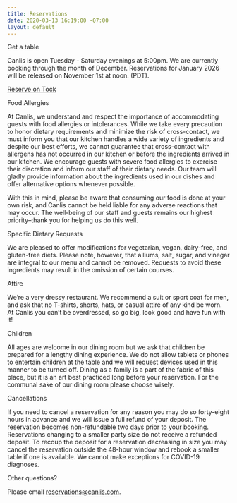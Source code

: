 ```yaml
---
title: Reservations
date: 2020-03-13 16:19:00 -07:00
layout: default
---
```


<p class="Caption">Get a table</p>

<p class="mb0 pb0"> Canlis is open Tuesday - Saturday evenings at 5:00pm. We are currently booking through the month of December. Reservations for January 2026 will be released on November 1st at noon. (PDT). </p>
<p class="mt3 mb2 pb0"><a class="Button NoLine Caption" href="https://www.exploretock.com/canlis/" target="_blank">Reserve on Tock</a></p>

<div class="Caption mb4 mt4">Food Allergies</div>

<p class="mb2 pb0">At Canlis, we understand and respect the importance of accommodating guests with food allergies or intolerances. While we take every precaution to honor dietary requirements and minimize the risk of cross-contact, we must inform you that our kitchen handles a wide variety of ingredients and despite our best efforts, we cannot guarantee that cross-contact with allergens has not occurred in our kitchen or before the ingredients arrived in our kitchen. We encourage guests with severe food allergies to exercise their discretion and inform our staff of their dietary needs. Our team will gladly provide information about the ingredients used in our dishes and offer alternative options whenever possible.</p>

<p class="mb2 pb0"> With this in mind, please be aware that consuming our food is done at your own risk, and Canlis cannot be held liable for any adverse reactions that may occur. The well-being of our staff and guests remains our highest priority–thank you for helping us do this well.</p>

<div class="Caption mb4 mt4">Specific Dietary Requests</div>

<p class="mb2 pb0">We are pleased to offer modifications for vegetarian, vegan, dairy-free, and gluten-free diets. Please note, however, that alliums, salt, sugar, and vinegar are integral to our menu and cannot be removed. Requests to avoid these ingredients may result in the omission of certain courses.</p>

<p class="Caption mt4">Attire</p>

<p class="mb0 pb0">We’re a very dressy restaurant. We recommend a suit or sport coat for men, and ask that no T-shirts, shorts, hats, or casual attire of any kind be worn. At Canlis you can’t be overdressed, so go big, look good and have fun with it!</p>

<div class="Caption mb4 mt4">Children</div>
<p class="mb0 pb0">All ages are welcome in our dining room but we ask that children be prepared for a lengthy dining experience. We do not allow tablets or phones to entertain children at the table and we will request devices used in this manner to be turned off. Dining as a family is a part of the fabric of this place, but it is an art best practiced long before your reservation. For the communal sake of our dining room please choose wisely. </p>

<div class="Caption mb4 mt4">Cancellations</div>
<p class="mb0 pb0">If you need to cancel a reservation for any reason you may do so forty-eight hours in advance and we will issue a full refund of your deposit. The reservation becomes non-refundable two days prior to your booking. Reservations changing to a smaller party size do not receive a refunded deposit. To recoup the deposit for a reservation decreasing in size you may cancel the reservation outside the 48-hour window and rebook a smaller table if one is available. We cannot make exceptions for COVID-19 diagnoses.  </p>

<div class="Caption mb4 mt4">Other questions?</div>

Please email [reservations@canlis.com](mailto:reservations@canlis.com).
